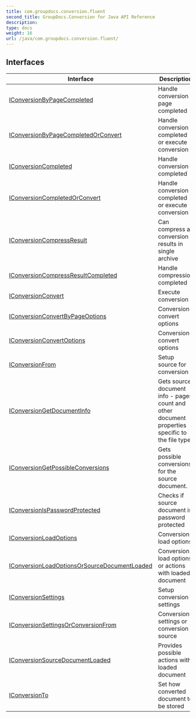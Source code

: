 ```yaml
---
title: com.groupdocs.conversion.fluent
second_title: GroupDocs.Conversion for Java API Reference
description: 
type: docs
weight: 16
url: /java/com.groupdocs.conversion.fluent/
---
```


## Interfaces

| Interface | Description |
| --- | --- |
| [IConversionByPageCompleted](../com.groupdocs.conversion.fluent/iconversionbypagecompleted) | Handle conversion page completed |
| [IConversionByPageCompletedOrConvert](../com.groupdocs.conversion.fluent/iconversionbypagecompletedorconvert) | Handle conversion completed or execute conversion |
| [IConversionCompleted](../com.groupdocs.conversion.fluent/iconversioncompleted) | Handle conversion completed |
| [IConversionCompletedOrConvert](../com.groupdocs.conversion.fluent/iconversioncompletedorconvert) | Handle conversion completed or execute conversion |
| [IConversionCompressResult](../com.groupdocs.conversion.fluent/iconversioncompressresult) | Can compress all conversion results in single archive |
| [IConversionCompressResultCompleted](../com.groupdocs.conversion.fluent/iconversioncompressresultcompleted) | Handle compression completed |
| [IConversionConvert](../com.groupdocs.conversion.fluent/iconversionconvert) | Execute conversion |
| [IConversionConvertByPageOptions](../com.groupdocs.conversion.fluent/iconversionconvertbypageoptions) | Conversion convert options |
| [IConversionConvertOptions](../com.groupdocs.conversion.fluent/iconversionconvertoptions) | Conversion convert options |
| [IConversionFrom](../com.groupdocs.conversion.fluent/iconversionfrom) | Setup source for conversion |
| [IConversionGetDocumentInfo](../com.groupdocs.conversion.fluent/iconversiongetdocumentinfo) | Gets source document info - pages count and other document properties specific to the file type. |
| [IConversionGetPossibleConversions](../com.groupdocs.conversion.fluent/iconversiongetpossibleconversions) | Gets possible conversions for the source document. |
| [IConversionIsPasswordProtected](../com.groupdocs.conversion.fluent/iconversionispasswordprotected) | Checks if source document is password protected |
| [IConversionLoadOptions](../com.groupdocs.conversion.fluent/iconversionloadoptions) | Conversion load options |
| [IConversionLoadOptionsOrSourceDocumentLoaded](../com.groupdocs.conversion.fluent/iconversionloadoptionsorsourcedocumentloaded) | Conversion load options or actions with loaded document |
| [IConversionSettings](../com.groupdocs.conversion.fluent/iconversionsettings) | Setup conversion settings |
| [IConversionSettingsOrConversionFrom](../com.groupdocs.conversion.fluent/iconversionsettingsorconversionfrom) | Conversion settings or conversion source |
| [IConversionSourceDocumentLoaded](../com.groupdocs.conversion.fluent/iconversionsourcedocumentloaded) | Provides possible actions with loaded document |
| [IConversionTo](../com.groupdocs.conversion.fluent/iconversionto) | Set how converted document to be stored |

